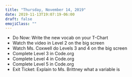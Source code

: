 ```yaml
---
title: "Thursday, November 14, 2019"
date: 2019-11-13T19:07:19-06:00
draft: false
emojiClass: ""
---
```


- Do Now: Write the new vocab on your T-Chart
- Watch the video in Level 2 on the big screen
- Watch Ms. Coxwell do Levels 3 and 4 on the big screen
- Complete Level 3 in Code.org
- Complete Level 4 in Code.org
- Complete Level 5 in Code.org
- Exit Ticket: Explain to Ms. Brittney what a variable is
